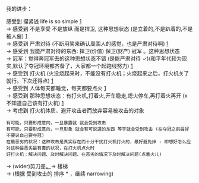 
我的进步：

感受到 攥紧钱 life is so simple [1](https://github.com/7900ms/000nottheater_deserted_systemlibrary/blob/master/supplementary/chain-意图-攥紧钱.md) <br>
-> 感受到 不是享受 不是放纵 而是捍卫, 这种思想状态 (是立着的,不是趴着的,不是被人催) [1](https://github.com/7900ms/000nottheater_deserted_systemlibrary/blob/master/supplementary/chain-意图-攥紧钱.md) <br>
-> 感受到 严肃对待 (不断用笑来确认周围人的感觉，也是严肃对待啊) [1](https://github.com/7900ms/000nottheater_deserted_systemlibrary/blob/master/supplementary/term-心理-严肃对待.md) <br>
-> 感受到 我能严肃对待的东西: 
    捍卫(价值)
    保卫(财产)
    冠军
。这种思想状态 <br>
-> 冠军：觉得奔冠军去的这种思想状态不错 (是能严肃对待 ✓)(和平年代较为现实,默认了夺冠环境都齐备了，大家都一个起跑线努力) [1](https://kknews.cc/fashion/x58gz48.html#自己心理不慌。想赢得冠军的女人,那么自己做到冠军就可以了#尽早做到冠军+没做到之前先戒色##大家都在同一起跑线上,半年之后看结果)<br>
-> 感受到 打火机 (火没烧起来时，不能没有打火机；火烧起来之后，打火机关了就行。下次还得点) [1](https://github.com/7900ms/000nottheater_deserted_systemlibrary/blob/master/supplementary/chain-打火机.md) <br>
-> 感受到 人体每天都睡觉，每天都要点火 [1](https://github.com/7900ms/000nottheater_deserted_systemlibrary/blob/master/supplementary/chain-打火机.md) <br>
-> 感受到 那种思想状态：有打火机,打着火,开车稳走,熄火停车,再打着火再开 (x 不知道自己该有打火机) [1](https://github.com/7900ms/000nottheater_deserted_systemlibrary/blob/master/supplementary/chain-打火机.md) <br>
-> 考虑到 打火机体质、避开攻击者而放弃容易被攻击的对象 <br>
```
有可能，只要形成意向，一旦暴露就 就会受到攻击
有可能，只要形成意向，一旦形象 就会有可说道的东西 等于就会受到攻击 (在夺冠之前最好不要说自己要夺冠)
在最恶劣的状况：这种攻击是真实存在而十分干扰打火机打火的，最好避免掉 - 即想好怎么应对这种最恶劣最有毒的状况，在打火机点火时
好打火机：解决问题、及时解决问题、在恶劣的情况下及时解决问题(点着火儿)
```
-> (wider)剪刀差[。](#有可能人家一纠缠二纠缠三纠缠上陪审团的)-> 楼梯<br>
-> (根据 受到攻击的 排序 * ，继续 narrowing)

